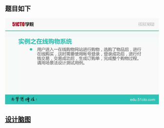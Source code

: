 ## 题目如下

![购物流程题目](img/在线购物.jpg)

## [设计脑图](http://naotu.baidu.com/file/50e956fc31beffa137326c733090bda9?token=9e751822919439b2)
